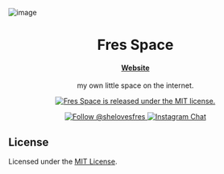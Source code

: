 ![image](https://5yyithvls1.ufs.sh/f/3nsI94TDxXoG3UVgLmTDxXoGtlCdzpb9AYwQR6JHyEiTWcLq)

<h1 align="center">
  Fres Space
</h1>

<h4 align="center">
  <a href="https://www.fres.space">Website</a>
</h4>

<p align="center">
  my own little space on the internet.
</p>
<p align="center">
  <a href="https://github.com/fres-sudo/space/blob/master/LICENSE">
    <img src="https://img.shields.io/badge/license-MIT-blue.svg" alt="Fres Space is released under the MIT license." />
  </a>
 <p align="center">
  <a href="https://twitter.com/intent/follow?screen_name=shelovesfres">
    <img src="https://img.shields.io/twitter/follow/shelovesfres.svg?label=Follow%20@shelovesfres" alt="Follow @shelovesfres" />
  <a href="https://instagram.com/aka_fres">
    <img src="https://img.shields.io/badge/chat-on%20instagram-E4405F.svg" alt="Instagram Chat" />
  </a>
</p>

## License

Licensed under the [MIT License](https://github.com/fres-sudo/space/blob/master/LICENSE).
